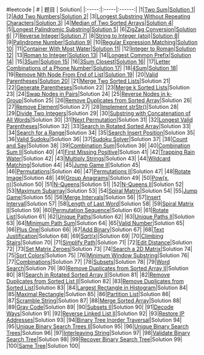#leetcode
| # | 题目 | Solution|
|:-----:|:-----|:------:|
|1|[Two Sum](https://leetcode.com/problems/two-sum)|[Solution 1](https://github.com/cedarz/ltcode/blob/master/1.cpp)|
|2|[Add Two Numbers](https://leetcode.com/problems/add-two-numbers)|[Solution 2](https://github.com/cedarz/ltcode/blob/master/2.cpp)|
|3|[Longest Substring Without Repeating Characters](https://leetcode.com/problems/longest-substring-without-repeating-characters)|[Solution 3](https://github.com/cedarz/ltcode/blob/master/3.cpp)|
|4|[Median of Two Sorted Arrays](https://leetcode.com/problems/median-of-two-sorted-arrays)|[Solution 4](https://github.com/cedarz/ltcode/blob/master/4.cpp)|
|5|[Longest Palindromic Substring](https://leetcode.com/problems/longest-palindromic-substring)|[Solution 5](https://github.com/cedarz/ltcode/blob/master/5.cpp)|
|6|[ZigZag Conversion](https://leetcode.com/problems/zigzag-conversion)|[Solution 6](https://github.com/cedarz/ltcode/blob/master/6.cpp)|
|7|[Reverse Integer](https://leetcode.com/problems/reverse-integer)|[Solution 7](https://github.com/cedarz/ltcode/blob/master/7.cpp)|
|8|[String to Integer (atoi)](https://leetcode.com/problems/string-to-integer-atoi)|[Solution 8](https://github.com/cedarz/ltcode/blob/master/8.cpp)|
|9|[Palindrome Number](https://leetcode.com/problems/palindrome-number)|[Solution 9](https://github.com/cedarz/ltcode/blob/master/9.cpp)|
|10|[Regular Expression Matching](https://leetcode.com/problems/regular-expression-matching)|[Solution 10](https://github.com/cedarz/ltcode/blob/master/10.cpp)|
|11|[Container With Most Water](https://leetcode.com/problems/container-with-most-water)|[Solution 11](https://github.com/cedarz/ltcode/blob/master/11.cpp)|
|12|[Integer to Roman](https://leetcode.com/problems/integer-to-roman)|[Solution 12](https://github.com/cedarz/ltcode/blob/master/12.cpp)|
|13|[Roman to Integer](https://leetcode.com/problems/roman-to-integer)|[Solution 13](https://github.com/cedarz/ltcode/blob/master/13.cpp)|
|14|[Longest Common Prefix](https://leetcode.com/problems/longest-common-prefix)|[Solution 14](https://github.com/cedarz/ltcode/blob/master/14.cpp)|
|15|[3Sum](https://leetcode.com/problems/3sum)|[Solution 15](https://github.com/cedarz/ltcode/blob/master/15.cpp)|
|16|[3Sum Closest](https://leetcode.com/problems/3sum-closest)|[Solution 16](https://github.com/cedarz/ltcode/blob/master/16.cpp)|
|17|[Letter Combinations of a Phone Number](https://leetcode.com/problems/letter-combinations-of-a-phone-number)|[Solution 17](https://github.com/cedarz/ltcode/blob/master/17.cpp)|
|18|[4Sum](https://leetcode.com/problems/4sum)|[Solution 18](https://github.com/cedarz/ltcode/blob/master/18.cpp)|
|19|[Remove Nth Node From End of List](https://leetcode.com/problems/remove-nth-node-from-end-of-list)|[Solution 19](https://github.com/cedarz/ltcode/blob/master/19.cpp)|
|20|[Valid Parentheses](https://leetcode.com/problems/valid-parentheses)|[Solution 20](https://github.com/cedarz/ltcode/blob/master/20.cpp)|
|21|[Merge Two Sorted Lists](https://leetcode.com/problems/merge-two-sorted-lists)|Solution 21|
|22|[Generate Parentheses](https://leetcode.com/problems/generate-parentheses)|Solution 22|
|23|[Merge k Sorted Lists](https://leetcode.com/problems/merge-k-sorted-lists)|Solution 23|
|24|[Swap Nodes in Pairs](https://leetcode.com/problems/swap-nodes-in-pairs)|Solution 24|
|25|[Reverse Nodes in k-Group](https://leetcode.com/problems/reverse-nodes-in-k-group)|Solution 25|
|26|[Remove Duplicates from Sorted Array](https://leetcode.com/problems/remove-duplicates-from-sorted-array)|Solution 26|
|27|[Remove Element](https://leetcode.com/problems/remove-element)|Solution 27|
|28|[Implement strStr()](https://leetcode.com/problems/implement-strstr)|Solution 28|
|29|[Divide Two Integers](https://leetcode.com/problems/divide-two-integers)|Solution 29|
|30|[Substring with Concatenation of All Words](https://leetcode.com/problems/substring-with-concatenation-of-all-words)|Solution 30|
|31|[Next Permutation](https://leetcode.com/problems/next-permutation)|Solution 31|
|32|[Longest Valid Parentheses](https://leetcode.com/problems/longest-valid-parentheses)|Solution 32|
|33|[Search in Rotated Sorted Array](https://leetcode.com/problems/search-in-rotated-sorted-array)|Solution 33|
|34|[Search for a Range](https://leetcode.com/problems/search-for-a-range)|Solution 34|
|35|[Search Insert Position](https://leetcode.com/problems/search-insert-position)|Solution 35|
|36|[Valid Sudoku](https://leetcode.com/problems/valid-sudoku)|Solution 36|
|37|[Sudoku Solver](https://leetcode.com/problems/sudoku-solver)|Solution 37|
|38|[Count and Say](https://leetcode.com/problems/count-and-say)|Solution 38|
|39|[Combination Sum](https://leetcode.com/problems/combination-sum)|Solution 39|
|40|[Combination Sum II](https://leetcode.com/problems/combination-sum-ii)|Solution 40|
|41|[First Missing Positive](https://leetcode.com/problems/first-missing-positive)|Solution 41|
|42|[Trapping Rain Water](https://leetcode.com/problems/trapping-rain-water)|Solution 42|
|43|[Multiply Strings](https://leetcode.com/problems/multiply-strings)|Solution 43|
|44|[Wildcard Matching](https://leetcode.com/problems/wildcard-matching)|Solution 44|
|45|[Jump Game II](https://leetcode.com/problems/jump-game-ii)|Solution 45|
|46|[Permutations](https://leetcode.com/problems/permutations)|Solution 46|
|47|[Permutations II](https://leetcode.com/problems/permutations-ii)|Solution 47|
|48|[Rotate Image](https://leetcode.com/problems/rotate-image)|Solution 48|
|49|[Group Anagrams](https://leetcode.com/problems/group-anagrams)|Solution 49|
|50|[Pow(x, n)](https://leetcode.com/problems/powx,-n)|Solution 50|
|51|[N-Queens](https://leetcode.com/problems/n-queens)|Solution 51|
|52|[N-Queens II](https://leetcode.com/problems/n-queens-ii)|Solution 52|
|53|[Maximum Subarray](https://leetcode.com/problems/maximum-subarray)|Solution 53|
|54|[Spiral Matrix](https://leetcode.com/problems/spiral-matrix)|Solution 54|
|55|[Jump Game](https://leetcode.com/problems/jump-game)|Solution 55|
|56|[Merge Intervals](https://leetcode.com/problems/merge-intervals)|Solution 56|
|57|[Insert Interval](https://leetcode.com/problems/insert-interval)|Solution 57|
|58|[Length of Last Word](https://leetcode.com/problems/length-of-last-word)|Solution 58|
|59|[Spiral Matrix II](https://leetcode.com/problems/spiral-matrix-ii)|Solution 59|
|60|[Permutation Sequence](https://leetcode.com/problems/permutation-sequence)|Solution 60|
|61|[Rotate List](https://leetcode.com/problems/rotate-list)|Solution 61|
|62|[Unique Paths](https://leetcode.com/problems/unique-paths)|Solution 62|
|63|[Unique Paths II](https://leetcode.com/problems/unique-paths-ii)|Solution 63|
|64|[Minimum Path Sum](https://leetcode.com/problems/minimum-path-sum)|Solution 64|
|65|[Valid Number](https://leetcode.com/problems/valid-number)|Solution 65|
|66|[Plus One](https://leetcode.com/problems/plus-one)|Solution 66|
|67|[Add Binary](https://leetcode.com/problems/add-binary)|Solution 67|
|68|[Text Justification](https://leetcode.com/problems/text-justification)|Solution 68|
|69|[Sqrt(x)](https://leetcode.com/problems/sqrtx)|Solution 69|
|70|[Climbing Stairs](https://leetcode.com/problems/climbing-stairs)|Solution 70|
|71|[Simplify Path](https://leetcode.com/problems/simplify-path)|Solution 71|
|72|[Edit Distance](https://leetcode.com/problems/edit-distance)|Solution 72|
|73|[Set Matrix Zeroes](https://leetcode.com/problems/set-matrix-zeroes)|Solution 73|
|74|[Search a 2D Matrix](https://leetcode.com/problems/search-a-2d-matrix)|Solution 74|
|75|[Sort Colors](https://leetcode.com/problems/sort-colors)|Solution 75|
|76|[Minimum Window Substring](https://leetcode.com/problems/minimum-window-substring)|Solution 76|
|77|[Combinations](https://leetcode.com/problems/combinations)|Solution 77|
|78|[Subsets](https://leetcode.com/problems/subsets)|Solution 78|
|79|[Word Search](https://leetcode.com/problems/word-search)|Solution 79|
|80|[Remove Duplicates from Sorted Array II](https://leetcode.com/problems/remove-duplicates-from-sorted-array-ii)|Solution 80|
|81|[Search in Rotated Sorted Array II](https://leetcode.com/problems/search-in-rotated-sorted-array-ii)|Solution 81|
|82|[Remove Duplicates from Sorted List II](https://leetcode.com/problems/remove-duplicates-from-sorted-list-ii)|Solution 82|
|83|[Remove Duplicates from Sorted List](https://leetcode.com/problems/remove-duplicates-from-sorted-list)|Solution 83|
|84|[Largest Rectangle in Histogram](https://leetcode.com/problems/largest-rectangle-in-histogram)|Solution 84|
|85|[Maximal Rectangle](https://leetcode.com/problems/maximal-rectangle)|Solution 85|
|86|[Partition List](https://leetcode.com/problems/partition-list)|Solution 86|
|87|[Scramble String](https://leetcode.com/problems/scramble-string)|Solution 87|
|88|[Merge Sorted Array](https://leetcode.com/problems/merge-sorted-array)|Solution 88|
|89|[Gray Code](https://leetcode.com/problems/gray-code)|Solution 89|
|90|[Subsets II](https://leetcode.com/problems/subsets-ii)|Solution 90|
|91|[Decode Ways](https://leetcode.com/problems/decode-ways)|Solution 91|
|92|[Reverse Linked List II](https://leetcode.com/problems/reverse-linked-list-ii)|Solution 92|
|93|[Restore IP Addresses](https://leetcode.com/problems/restore-ip-addresses)|Solution 93|
|94|[Binary Tree Inorder Traversal](https://leetcode.com/problems/binary-tree-inorder-traversal)|Solution 94|
|95|[Unique Binary Search Trees II](https://leetcode.com/problems/unique-binary-search-trees-ii)|Solution 95|
|96|[Unique Binary Search Trees](https://leetcode.com/problems/unique-binary-search-trees)|Solution 96|
|97|[Interleaving String](https://leetcode.com/problems/interleaving-string)|Solution 97|
|98|[Validate Binary Search Tree](https://leetcode.com/problems/validate-binary-search-tree)|Solution 98|
|99|[Recover Binary Search Tree](https://leetcode.com/problems/recover-binary-search-tree)|Solution 99|
|100|[Same Tree](https://leetcode.com/problems/same-tree)|Solution 100|
